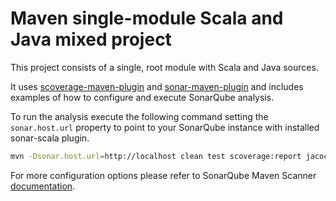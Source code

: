 Maven single-module Scala and Java mixed project
===

This project consists of a single, root module with Scala and Java sources.

It uses [scoverage-maven-plugin](https://github.com/scoverage/scoverage-maven-plugin) and [sonar-maven-plugin](https://docs.sonarqube.org/display/SCAN/Analyzing+with+SonarQube+Scanner+for+Maven) and includes examples of how to configure and execute SonarQube analysis.

To run the analysis execute the following command setting the `sonar.host.url` property to point to your SonarQube instance with installed sonar-scala plugin.

```bash
mvn -Dsonar.host.url=http://localhost clean test scoverage:report jacoco:report sonar:sonar
```

For more configuration options please refer to SonarQube Maven Scanner [documentation](https://docs.sonarqube.org/display/SCAN/Analyzing+with+SonarQube+Scanner+for+Maven).

